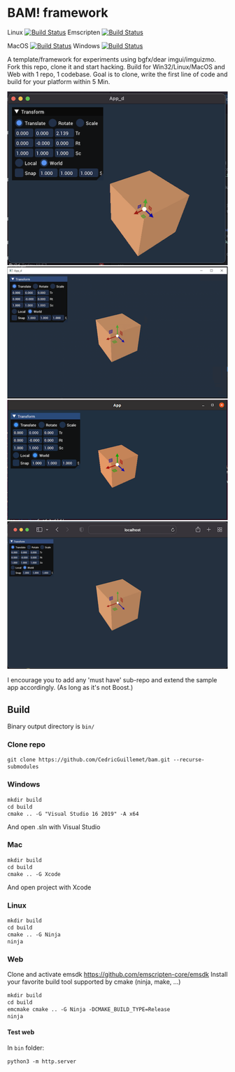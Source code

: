 # BAM! framework 

Linux [![Build Status](https://cedricguillemet.visualstudio.com/Bam/_apis/build/status/CedricGuillemet.bam?branchName=main&jobName=Ubuntu_Clang)](https://cedricguillemet.visualstudio.com/Bam/_build/latest?definitionId=4&branchName=main)
Emscripten [![Build Status](https://cedricguillemet.visualstudio.com/Bam/_apis/build/status/CedricGuillemet.bam?branchName=main&jobName=Ubuntu_Emscripten)](https://cedricguillemet.visualstudio.com/Bam/_build/latest?definitionId=4&branchName=main)

MacOS [![Build Status](https://cedricguillemet.visualstudio.com/Bam/_apis/build/status/CedricGuillemet.bam?branchName=main&jobName=macOS)](https://cedricguillemet.visualstudio.com/Bam/_build/latest?definitionId=4&branchName=main)
Windows [![Build Status](https://cedricguillemet.visualstudio.com/Bam/_apis/build/status/CedricGuillemet.bam?branchName=main&jobName=win32_x64)](https://cedricguillemet.visualstudio.com/Bam/_build/latest?definitionId=4&branchName=main)


A template/framework for experiments using bgfx/dear imgui/imguizmo.
Fork this repo, clone it and start hacking.
Build for Win32/Linux/MacOS and Web with 1 repo, 1 codebase.
Goal is to clone, write the first line of code and build for your platform within 5 Min.

![MacOS](doc/BAM_MacOS.png)
![Windows](doc/BAM_Windows.png)
![Ubuntu](doc/BAM_Ubuntu.png)
![Web](doc/BAM_Web.png)

I encourage you to add any 'must have' sub-repo and extend the sample app accordingly.
(As long as it's not Boost.)

## Build

Binary output directory is `bin/`

### Clone repo
```
git clone https://github.com/CedricGuillemet/bam.git --recurse-submodules
```

### Windows
```
mkdir build
cd build
cmake .. -G "Visual Studio 16 2019" -A x64
```
And open .sln with Visual Studio

### Mac
```
mkdir build
cd build
cmake .. -G Xcode
```

And open project with Xcode

### Linux
```
mkdir build
cd build
cmake .. -G Ninja
ninja
```

### Web

Clone and activate emsdk https://github.com/emscripten-core/emsdk
Install your favorite build tool supported by cmake (ninja, make, ...)
```
mkdir build
cd build
emcmake cmake .. -G Ninja -DCMAKE_BUILD_TYPE=Release
ninja
```
#### Test web

In `bin` folder:

```
python3 -m http.server
```
